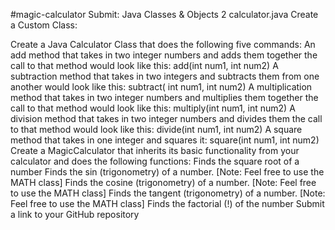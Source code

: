 #magic-calculator
Submit: Java Classes & Objects 2
calculator.java
Create a Custom Class:

Create a Java Calculator Class that does the following five commands:
An add method that takes in two integer numbers and adds them together the call to that method would look like this: add(int num1, int num2)
A subtraction method that takes in two integers and subtracts them from one another would look like this: subtract( int num1, int num2)
A multiplication method that takes in two integer numbers and multiplies them together the call to that method would look like this: multiply(int num1, int num2)
A division method that takes in two integer numbers and divides them the call to that method would look like this: divide(int num1, int num2)
A square method that takes in one integer and squares it: square(int num1, int num2)
Create a MagicCalculator that inherits its basic functionality from your calculator and does the following functions:
Finds the square root of a number
Finds the sin (trigonometry) of a number. [Note: Feel free to use the MATH class]
Finds the cosine (trigonometry) of a number. [Note: Feel free to use the MATH class]
Finds the tangent (trigonometry) of a number. [Note: Feel free to use the MATH class]
Finds the factorial (!) of the number
Submit a link to your GitHub repository 